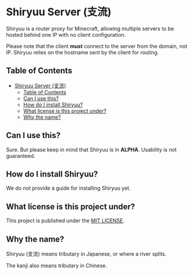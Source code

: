# Shiryuu Server (支流)

Shiryuu is a router proxy for Minecraft, allowing multiple servers to be hosted behind one IP with no client configuration.

Please note that the client **must** connect to the server from the domain, not IP. Shiryuu relies on the hostname sent by the client for routing.

## Table of Contents

- [Shiryuu Server (支流)](#shiryuu-server-支流)
  - [Table of Contents](#table-of-contents)
  - [Can I use this?](#can-i-use-this)
  - [How do I install Shiryuu?](#how-do-i-install-shiryuu)
  - [What license is this project under?](#what-license-is-this-project-under)
  - [Why the name?](#why-the-name)

## Can I use this?

Sure. But please keep in mind that Shiryuu is in **ALPHA**.
Usability is not guaranteed.

## How do I install Shiryuu?

We do not provide a guide for installing Shiryuu yet.

## What license is this project under?

This project is published under the [MIT LICENSE](https://github.com/ShiryuuMC/Shiryuu/blob/master/LICENSE).

## Why the name?

Shiryuu (支流) means tributary in Japanese, or where a river splits.

The kanji also means tributary in Chinese.
